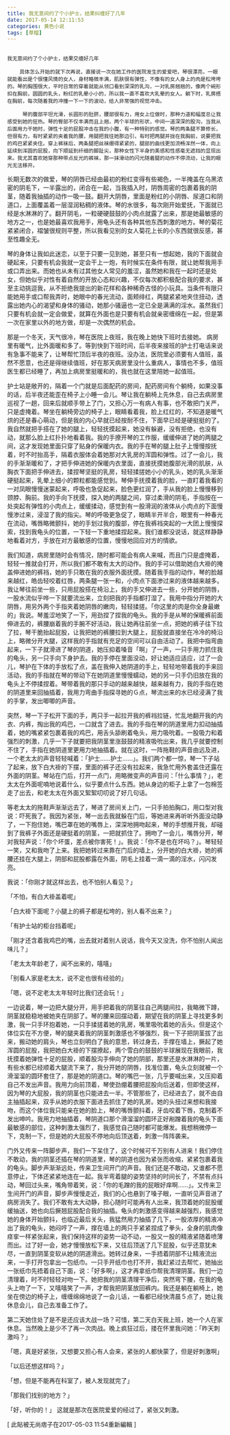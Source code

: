 ```yaml
---
title: 我无意间约了个小护士，结果纠缠好了几年
date: 2017-05-14 12:11:53
categories: 黄色小说
tags: [草榴]
---
```

                                                                                           我无意间约了个小护士，结果交缠好几年

        具体怎么开始的就下次再说，直接说一次在她工作的医院发生的爱爱吧，琴很漂亮，一眼就能看出是个很懂风情的女人，身材略微丰满，肌肤很有弹性，不像有的女人身上的肉是松垮垮的。琴的胸围很大，平时日常的穿着就能从领口看到深深的乳沟，一对乳房翘翘的，像两个碗形扣在胸前，圆圆的乳头，粉红的乳晕小小的，所以我一直不喜欢大乳晕的女人。躺下时，乳房搭在胸前，每次随着我的冲撞一下一下的波动，给人非常强的视觉冲击。
       
         琴的腹部平坦光滑，长圆形的肚脐，腰部很有力，用女上位做时，那种力道和幅度总让我感受到她的狂热。琴的臀部不仅丰满而且上翘，两个半球的形状，中间一道深深的股沟，当我从后面用力干她时，弹性十足的屁股冲击在我的小腹，有一种特别的感觉。琴的两条腿不算修长，但很有力，有时紧紧的夹着我的腰，用腿把我往她那边引，有时把两腿并拢在我胸前，说要把我的鸡巴紧紧夹住。穿上裤袜后，两条腿把丝袜绷得紧紧的，腿部的曲线更加流畅浑然一体，向上延续到浑圆的屁股，向下顺延到纤细的脚趾尖，那种女性下半身的美感和性感毫无遮挡的显现出来。我尤其喜欢她穿那种带点反光的裤袜，那一抹滑动的闪光随着腿的动作不停流动，让我的眼光无法移开。

长期无数次的做爱，琴的阴唇已经由最初的粉红变得有些褐色，一半掩盖在乌黑浓密的阴毛下，一半露出的，闭合在一起，当我插入时，阴唇周密的包裹着我的阴茎，随着我抽插的动作一吸一鼓。翻开大阴唇，里面是粉红的小阴唇、尿道口和阴道口，上面覆盖着一层湿润粘稠的液体。琴的水很多，每次刚开始爱抚，下面就已经是水淋淋的了。翻开阴毛，一粒硬硬鼓鼓的小肉点就露了出来，那是她最敏感的地方之一，也是她最喜欢我用手，用龟头还有各种其他东西刺激的地方。琴的菊花紧紧闭合，褶皱很规则平整，所以我看见别的女人菊花上长的小东西就很反感，甚至性趣全无。

琴的身体让我如此迷恋，以至于只要一见到她，甚至只有一想起她，我的下面就会硬起来，只要有机会我就一定会干上一炮，有时候实在条件有限，就让她帮我用手或口弄出来。而她也从未有过其他女人常见的羞涩，虽然她和我在一起时还是处女，但她似乎对性有着自然的开放心态和兴趣，不仅每次都积极配合我的要求，甚至主动挑逗我，从不拒绝我提出的新花样和各种稀奇古怪的小玩具。当条件有限只能她用手或口帮我弄时，她眼中的春光流动，面颊绯红，两腿紧紧地夹住扭动，透露出她内心的渴望和身体的骚动，她那小骚逼也一定已全是满满的淫水。虽然我们只要有机会就一定会做爱，就算在外面也是只要有机会就亲密缠绵在一起，但是第一次在家里以外的地方做，却是一次偶然的机会。

那是一个冬天，天气很冷，琴在医院上夜班，我在晚上她快下班时去接她。
病房里有暖气，比外面暖和多了。等到快到下班时间，后半夜来接班的护士打电话来说有急事不能来了，让琴帮忙顶后半夜的夜班。没办法，医院里必须要有人值班，虽然不愿意，也还是得继续值班，好在那天病房里没什么重病人，事情也不多，值班医生都已经睡了，再加上病房里挺暖和的，我也就在这里陪她一起值班。

护士站是敞开的，隔着一个门就是后面配药的房间，配药房间有个躺椅，如果没事的话，后半夜还能歪在椅子上小睡一会儿。琴让我在躺椅上先休息，自己去病房里巡视了一趟，回来后就顺手带上了门，又担心万一有病人有事，也不敢把门关严，只是虚掩着。琴坐在躺椅旁边的椅子上，眼睛看着我，脸上红红的，不知道是暖气烘的还是春心萌动，但是我的内心早就已经按耐不住，下面早已经是硬挺挺的了。我自然就把手搭在了她的腿上，轻轻抚摸起来，她没有躲避，没有拒绝，也没有动，就那么脸上红扑扑地看着我。我的手撩开琴的工作服，缓缓伸进了她的两腿之间，这才发现她里面只穿了贴身的保暖内衣。我的手在琴的腿上肚子上慢慢按抚着，时不时抬高手，隔着衣服体会着她那对大乳房的浑圆和弹性。过了一会儿，我的手渐渐暖和了，才把手伸进她的保暖内衣里面，直接抚摸她腹部光滑的肌肤，从胸衣下面把手伸进去，揉捏琴坚挺的乳房，轻轻揉搓她小小的乳头，她的乳头渐渐硬挺起来，乳晕上细小的颗粒都能感觉到。琴伸手抚摸着我的脸，一直盯着我看的一对凤眼慢慢迷蒙起来，呼吸也急促起来，脸色更红润了，手从我的脸上慢慢移到颈脖、胸前。我的手向下抚摸，探入她的两腿之间，穿过柔滑的阴毛，手指按在一处突起有弹性的小肉点上，缓缓揉动，感觉到有一股滑润的液体从小肉点的下面慢慢渗过来，浸湿了我的指尖。琴的呼吸更急促了，眼睛半开半合，眼里有一种春光在流动，嘴唇略微颤抖，她的手划过我的腹部，停在我裤裆突起的一大团上慢慢探索，找到我龟头的位置，一下轻一下重地揉捏起来。我们谁都没说话，就这样静静地看着对方，手放在对方最敏感的位置，慢慢地回应对方的情欲。

我们知道，病房里随时会有情况，随时都可能会有病人来喊，而且门只是虚掩着，轻轻一推就会打开，所以我们都不敢有太大的动作。我的手可以借助她白大褂的掩盖伸进她的裤裆，她的手只敢在我的衣服外面抚摸。随着我手指的动作，琴的脸越来越红，皓齿轻咬着红唇，两条腿一张一和，小肉点下面渗过来的液体越来越多。我让琴往前坐一些，只用屁股搭在椅沿上，我的手又伸进去一些，分开她的阴唇，一股水流似乎哗一下就要流出来，立刻把我的手指都打湿了。我用中指分开她的大阴唇，用另外两个手指夹着她阴唇的嫩肉，轻轻揉搓。「你这里的肉是你全身最嫩的」我说。琴羞涩地笑了一下，用劲捏了捏我的龟头。我的手是从琴的保暖裤前面伸进去的，裤腰崩着我的手腕不好活动，我让她再往前坐一点，把她的裤子往下拉了拉，琴干脆抬起屁股，让我把她的裤腰拉到大腿上，屁股就直接坐在冷冷的椅沿上，略微分开大腿，这样我的手指就有充足的空间可以自由活动了。我把中指弯曲起来，一下子就滑进了琴的阴道，她压抑着嗓音「啊」了一声，一只手用力抓住我的龟头，另一只手向下身护去。我的手停在里面没动，好让她适应适应，过了一会儿，琴护在下体的手放松了点，盖在我伸入她阴道的手上，轻轻地带着我的手来回活动，我的手指就在琴的带动下在她阴道里慢慢蠕动，她的另一只手仍旧放在我的龟头上不停揉捏着。琴带着我的那只手动的越来越快，越来越有力，我的手指在她的阴道里来回抽插着，我用力弯曲手指探寻她的Ｇ点，琴流出来的水已经浸满了我的手掌，发出唧唧的声音。

突然，琴一下子松开下面的手，两只手一起拉开我的裤裆拉链，忙乱地翻开我的内衣、内裤，掏出我的鸡巴，一口就含了进去。我的手指在琴的阴道里用力扣动抽插着，她的嘴紧紧包裹着我的鸡巴，用舌头舔刷着龟头，用力吸吮着。一股吸力和着强烈的刺激，几乎一下子就要把我阴茎里涨鼓鼓的精液吸吮出来，我几乎就要控制不住了，手指在她阴道里更用力地抽插着。就在这时，一阵拖鞋的声音由远及进，一个老太太的声音轻轻喊着：「护士……护士……」。我们两个都一惊，琴一下子站了起来，放下白大褂的下摆，里面的裤子还没有拉起来，我急忙用外套盖住还露在外面的阴茎。琴站在门后，打开一点门，用略微变声的声音问：「什么事情？」，老太太在外面呢喃地说着什么，似乎要点什么东西。她从身边的柜子上拿了一包棉签走了出去，和老太太在外面又絮絮叨叨说了好几句话。

等老太太的拖鞋声渐渐远去了，琴进了房间关上门，一只手拍拍胸口，用口型对我说：吓死我了。我因为紧张，琴一出去我就躲在门后，等她进来再听听外面没动静了，一下抱住她，嘴巴罩在她的嘴唇上，深深地拥吻起来，琴的手想推开我，却碰到了我裤子外面还是硬挺着的阴茎，一把就抓住了。拥吻了一会儿，嘴唇分开，琴对我轻声说：「你个坏蛋，差点被你害死！」。我说：「你不是也在坏吗？」。琴轻轻一笑，又和我吻了上来。我把她转过来靠在门后的墙上，分开她的白大褂，她的裤腰还挂在大腿上，阴部和屁股都露在外面，阴毛上挂着一滴一滴的淫水，闪闪发亮。

我说：「你刚才就这样出去，也不怕别人看见？」

「不怕，有白大褂盖着呢」

「白大褂下面呢？小腿上的裤子都是松垮的，别人看不出来？」

「有护士站的柜台挡着呢」

「刚才还含着我鸡巴的嘴，出去就对着别人说话，我今天又没洗，你不怕别人闻出味儿？」

「老太太年龄老了，闻不出来的，嘻嘻」

「别看人家是老太太，说不定也很有经验的」

「嗯，说不定老太太年轻时比我们还会玩！」

一边说着，琴一边把大腿分开，用手把着我的阴茎往自己两腿间拉，我略微下蹲，阴茎就稳稳地被她夹在阴部了。琴的腰来回摆动着，期望在我的阴茎上寻找更多刺激，我一只手环抱着她，一只手揉搓着她的乳房，嘴里吸吮着她的舌头。但是这个体位实在不方便，琴的腿夹着我的阴茎刺激感也不够强烈，我一下子把阴茎拔了出来，搬动她的肩头，琴也立刻明白了我的意思，转过身去，手撑在墙上，撅起了她浑圆的屁股，我把她白大褂的下摆撩起，两个雪白的鼓鼓的半球展现在我眼前，我抚摸着她弹性十足的屁股，顺着股沟手伸向了她的阴部，那里还是水淋淋的一片，有些水都已经顺着大腿流下来了，我分开她的阴唇，找准位置，龟头立刻就被一个滑溜溜的圆环套住了，那是她的阴道口。琴的嘴巴一张，几乎要喊出来，又压抑着自己不发出声音。我用力向前顶着，琴使劲绷着腰把屁股向后送着，但即使这样，因为琴的大屁股，我的阴茎也只能进去一半。不管那些了，已经进去了，就不由自主抽插起来，双手从她的衣服下面进去抓住了她的乳房。她的头扭过来想和我接吻，而这个体位我只能亲在她的脸上，琴的嘴唇颤抖着，牙齿咬着下唇，克制着不发出呻吟。我用力地抽插着，琴阴道口那个滑溜溜的圆环正好剐蹭着我的龟头下面最敏感的部位，这种刺激太强烈了，我感觉自己随时都可能爆发。我想稍微停一下，克制一下，但是她的大屁股不停地向后顶送着，刺激一阵阵袭来。

门外又传来一阵脚步声，我们一下呆住了，这个时候可千万别有人进来！我们停住不敢动，我的阴茎还插在琴的阴道里，琴的阴道也因为紧张而收缩，紧紧包裹着我的龟头。脚步声渐渐远处，传来卫生间开门的声音。我们还是不敢动，又谁都不愿意停止，下体还紧紧地连在一起。我半弯着腿的姿势坚持的时间长了，不禁有点抖动，琴回过头来，嘴角带着笑，说：「你的毛蹭的我的屁眼好痒啊……」。又传来卫生间开门的声音，脚步声慢慢走近，我们的心也悬到了嗓子眼，一直听见声音进了病房消失了。我们不敢有太大动静，担心随时可能再有人出来，我顶着她的屁股缓缓抽送，她也向后撅翘屁股配合我的抽插。龟头的刺激感变得越来越强烈，我感觉她的身体开始颤抖，也临近最后关头，我猛然用力抽插了几下，一股浓厚的精液冲出了我的龟头，她闷哼了一声，撑在墙上的两只手紧紧捏成了拳头，全身的肌肉像痉挛一样紧张起来，我们保持这样的姿势一动不动，一股又一股的精液紧随着喷薄而出。过了好一会，她才慢慢放松下来，又往后顶送了几下屁股，似乎还意犹未尽，一直到阴茎变软从她的阴道滑出。她转过身来，一手捂着阴部不让精液流出来，一手打开包拿出一包纸巾。一只手开纸巾也打不开，我赶紧过去帮忙，她抽出一张纸巾先捂着自己下面，说：「好多啊」，这才再拿纸巾帮我清理阴茎。我们一边清理着，时不时轻轻对吻一下。她把我的阴茎清理干净后，突然弯下腰，在我的龟头上吻了一下，又嘻嘻笑了一声，才帮我把阴茎放回裤内。我还是躺在躺椅上，她坐在傍边的椅子上，缠缠绵绵地说了一会儿话，一看都已经快清晨５点了，她让我休息会儿，自己去准备工作了。

第二天她住处了是不是还应该大战一场？可惜，第二天白天我上班，她一个人在家休息。当然晚上是少不了再一次肉战。晚上疯狂过后，搂在怀里我问她：「昨天刺激吗？」

「嗯，真是好紧张，又想要又担心有人会来，紧张的人都快蒙了，但是好刺激啊」

「以后还想这样吗？」

「想，但是不能再在科室了，被人发现就完了」

「那我们找别的地方？」

「好，听你的！」
          这就是那次在医院爱爱的经过了，紧张又刺激。


[ 此貼被无尚痞子在2017-05-03 11:54重新編輯 ]
